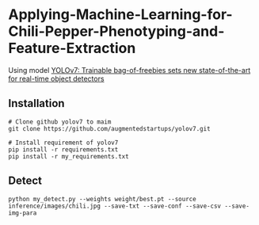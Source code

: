 # Applying-Machine-Learning-for-Chili-Pepper-Phenotyping-and-Feature-Extraction

Using model [YOLOv7: Trainable bag-of-freebies sets new state-of-the-art for real-time object detectors](https://arxiv.org/abs/2207.02696)

## Installation

``` shell
# Clone github yolov7 to maim
git clone https://github.com/augmentedstartups/yolov7.git

# Install requirement of yolov7
pip install -r requirements.txt
pip install -r my_requirements.txt
```

## Detect
``` shell
python my_detect.py --weights weight/best.pt --source inference/images/chili.jpg --save-txt --save-conf --save-csv --save-img-para
```
